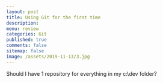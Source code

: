 ```yaml
---
layout: post
title: Using Git for the first time 
description: 
menu: review
categories: Git 
published: true 
comments: false     
sitemap: false
image: /assets/2019-11-13/3.jpg
---
```



Should I have 1 repository for everything in my c:\dev folder?


